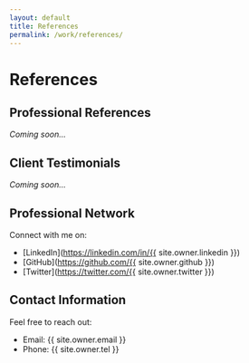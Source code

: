 ```yaml
---
layout: default
title: References
permalink: /work/references/
---
```


# References

## Professional References

*Coming soon...*

## Client Testimonials

*Coming soon...*

## Professional Network

Connect with me on:
- [LinkedIn](https://linkedin.com/in/{{ site.owner.linkedin }})
- [GitHub](https://github.com/{{ site.owner.github }})
- [Twitter](https://twitter.com/{{ site.owner.twitter }})

## Contact Information

Feel free to reach out:
- Email: {{ site.owner.email }}
- Phone: {{ site.owner.tel }} 